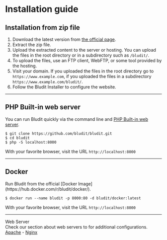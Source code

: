 # Installation guide
<!-- position: 3 -->

<h2 id="installation-from-zip-file">Installation from zip file</h2>

1. Download the latest version from [the official page](https://www.bludit.com).
2. Extract the zip file.
3. Upload the extracted content to the server or hosting. You can upload the files in the root directory or in a subdirectory such as `/bludit/`.
4. To upload the files, use an FTP client, WebFTP, or some tool provided by the hosting.
4. Visit your domain. If you uploaded the files in the root directory go to `https://www.example.com`, if you uploaded the files in a subdirectory `https://www.example.com/bludit/`.
5. Follow the Bludit Installer to configure the website.

---

<h2 id="php-built-in-web-server">PHP Built-in web server</h2>

You can run Bludit quickly via the command line and [PHP Built-in web server](http://php.net/manual/en/features.commandline.webserver.php).

```
$ git clone https://github.com/bludit/bludit.git
$ cd bludit
$ php -S localhost:8000
```

With your favorite browser, visit the URL `http://localhost:8000`

---

<h2 id="docker">Docker</h2>
Run Bludit from the official [Docker Image](https://hub.docker.com/r/bludit/docker/).

```
$ docker run --name bludit -p 8000:80 -d bludit/docker:latest
```

With your favorite browser, visit the URL `http://localhost:8000`

---

<div class="note">
<div class="title">Web Server</div>
Check our section about web servers to for additional configurations. <a href="https://docs.bludit.com/en/webservers/apache">Apache</a> - <a href="https://docs.bludit.com/en/webservers/nginx">Nginx</a>
</div>
